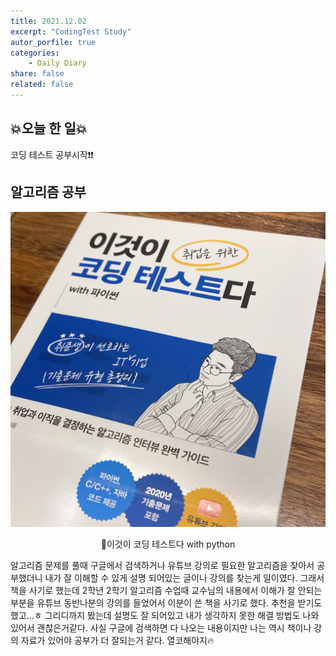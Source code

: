 ```yaml
---
title: 2021.12.02
excerpt: "CodingTest Study"
autor_porfile: true
categories:
    - Daily Diary
share: false
related: false
---
```


## 💥오늘 한 일💥
코딩 테스트 공부시작❗❗

## 알고리즘 공부
<p align="center"><img src="../../assets/images/blogImg/2021-12-02-1.jpg"/></p>
<p align="center"> 📌이것이 코딩 테스트다 with python </p>
알고리즘 문제를 풀때 구글에서 검색하거나 유튜브 강의로 필요한 알고리즘을 찾아서 공부했더니 내가 잘 이해할 수 있게 설명 되어있는 글이나 강의를 찾는게 일이였다. 그래서 책을 사기로 했는데 2학년 2학기 알고리즘 수업때 교수님의 내용에서 이해가 잘 안되는 부분을 유튜브 동빈나분의 강의를 들었어서 이분이 쓴 책을 사기로 했다. 추천을 받기도 했고...ㅎ 그리디까지 봤는데 설명도 잘 되어있고 내가 생각하지 못한 해결 방법도 나와 있어서 괜찮은거같다. 사실 구글에 검색하면 다 나오는 내용이지만 나는 역시 책이나 강의 자료가 있어야 공부가 더 잘되는거 같다. 열코해야지🔥
